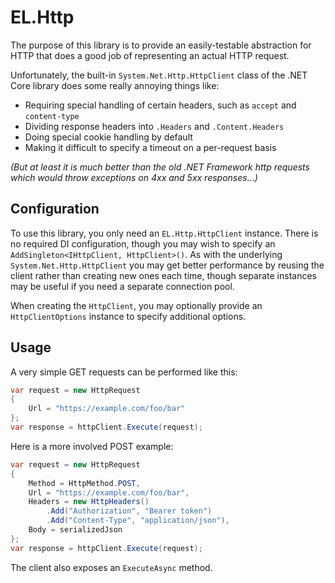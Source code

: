 # EL.Http

The purpose of this library is to provide an easily-testable abstraction for HTTP that does a good job of representing an actual HTTP request.

Unfortunately, the built-in `System.Net.Http.HttpClient` class of the .NET Core library does some really annoying things like:
* Requiring special handling of certain headers, such as `accept` and `content-type`
* Dividing response headers into `.Headers` and `.Content.Headers`
* Doing special cookie handling by default
* Making it difficult to specify a timeout on a per-request basis

_(But at least it is much better than the old .NET Framework http requests which would throw exceptions on 4xx and 5xx responses...)_

## Configuration

To use this library, you only need an `EL.Http.HttpClient` instance.
There is no required DI configuration, though you may wish to specify an `AddSingleton<IHttpClient, HttpClient>()`.
As with the underlying `System.Net.Http.HttpClient` you may get better performance by reusing the client rather than creating new ones each time,
though separate instances may be useful if you need a separate connection pool.

When creating the `HttpClient`, you may optionally provide an `HttpClientOptions` instance to specify additional options.

## Usage

A very simple GET requests can be performed like this:
```csharp
var request = new HttpRequest
{
    Url = "https://example.com/foo/bar"
};
var response = httpClient.Execute(request);
```

Here is a more involved POST example:
```csharp
var request = new HttpRequest
{
    Method = HttpMethod.POST,
    Url = "https://example.com/foo/bar",
    Headers = new HttpHeaders()
        .Add("Authorization", "Bearer token")
        .Add("Content-Type", "application/json"),
    Body = serializedJson
};
var response = httpClient.Execute(request);
```

The client also exposes an `ExecuteAsync` method.
